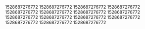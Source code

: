 1528687276772
1528687276772
1528687276772
1528687276772
1528687276772
1528687276772
1528687276772
1528687276772
1528687276772
1528687276772
1528687276772
1528687276772
1528687276772
1528687276772
1528687276772